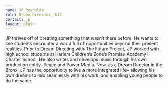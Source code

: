 ```yaml
---
name: JP Reynolds
role: Dream Director, NYC 
portait: jp
layout: plain
---
```


JP thrives off of creating something that wasn’t there before. He wants to see students encounter a world full of opportunities beyond their present realities. Prior to Dream Directing with The Future Project, JP  worked with high school students at Harlem Children’s Zone’s Promise Academy II Charter School. He also writes and develops music through his own production entity, Peace and Power Media. Now, as a Dream Director in the Bronx, JP has the opportunity to live a more integrated life– allowing his own dreams to mix seamlessly with his work, and enabling young people to do the same.
